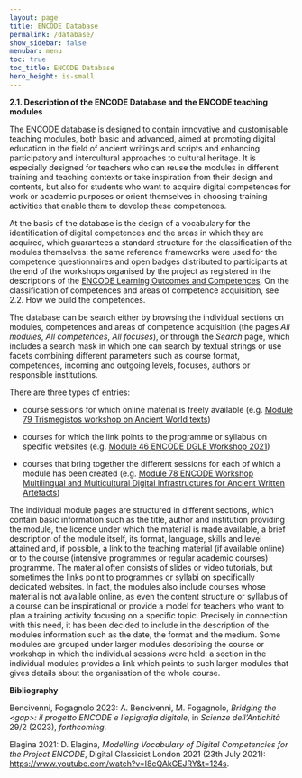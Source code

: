 ```yaml
---
layout: page
title: ENCODE Database
permalink: /database/
show_sidebar: false
menubar: menu
toc: true
toc_title: ENCODE Database
hero_height: is-small
---
```


**2.1. Description of the ENCODE Database and the ENCODE
teaching modules**

The ENCODE database is designed to contain innovative and customisable
teaching modules, both basic and advanced, aimed at promoting digital
education in the field of ancient writings and scripts and enhancing
participatory and intercultural approaches to cultural heritage. It is
especially designed for teachers who can reuse the modules in different
training and teaching contexts or take inspiration from their design and
contents, but also for students who want to acquire digital competences
for work or academic purposes or orient themselves in choosing training
activities that enable them to develop these competences.

At the basis of the database is the design of a vocabulary for the
identification of digital competences and the areas in which they are
acquired, which guarantees a standard structure for the classification
of the modules themselves: the same reference frameworks were used for
the competence questionnaires and open badges distributed to
participants at the end of the workshops organised by the project as
registered in the descriptions of the [<u>ENCODE Learning Outcomes and
Competences</u>](https://site.unibo.it/encode/en/training-events). On
the classification of competences and areas of competence acquisition,
<span class="mark">see 2.2. How we build the competences.</span>

The database can be search either by browsing the individual sections on
modules, competences and areas of competence acquisition (the pages *All
modules*, *All competences*, *All focuses*), or through the *Search*
page, which includes a search mask in which one can search by textual
strings or use facets combining different parameters such as course
format, competences, incoming and outgoing levels, focuses, authors or
responsible institutions.

There are three types of entries:

-   course sessions for which online material is freely available (e.g.
    [<u>Module 79 Trismegistos workshop on Ancient World
    texts</u>](https://encode.uni-hamburg.de/modules/m79))

-   courses for which the link points to the programme or syllabus on
    specific websites (e.g. [<u>Module 46 ENCODE DGLE Workshop
    2021</u>](https://encode.uni-hamburg.de/modules/m46))

-   courses that bring together the different sessions for each of which
    a module has been created (e.g. [<u>Module 78 ENCODE Workshop
    Multilingual and Multicultural Digital Infrastructures for Ancient
    Written Artefacts</u>](https://encode.uni-hamburg.de/modules/m78))

The individual module pages are structured in different sections, which
contain basic information such as the title, author and institution
providing the module, the licence under which the material is made
available, a brief description of the module itself, its format,
language, skills and level attained and, if possible, a link to the
teaching material (if available online) or to the course (intensive
programmes or regular academic courses) programme. The material often
consists of slides or video tutorials, but sometimes the links point to
programmes or syllabi on specifically dedicated websites. In fact, the
modules also include courses whose material is not available online, as
even the content structure or syllabus of a course can be inspirational
or provide a model for teachers who want to plan a training activity
focusing on a specific topic. Precisely in connection with this need, it
has been decided to include in the description of the modules
information such as the date, the format and the medium. Some modules
are grouped under larger modules describing the course or workshop in
which the individual sessions were held: a section in the individual
modules provides a link which points to such larger modules that gives
details about the organisation of the whole course.

**Bibliography**

Bencivenni, Fogagnolo 2023: A. Bencivenni, M. Fogagnolo, *Bridging the
&lt;gap&gt;: il progetto ENCODE e l’epigrafia digitale*, in *Scienze
dell’Antichità* 29/2 (2023), *forthcoming*.

Elagina 2021: D. Elagina, *Modelling Vocabulary of Digital Competencies
for the Project ENCODE*, Digital Classicist London 2021 (23th July
2021):
[<u>https://www.youtube.com/watch?v=I8cQAkGEJRY&t=124s</u>](https://www.youtube.com/watch?v=I8cQAkGEJRY&t=124s).
